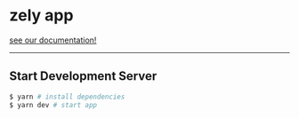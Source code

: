 # zely app

[see our documentation!](https://zely.netlify.app)

---

## Start Development Server

```bash
$ yarn # install dependencies
$ yarn dev # start app
```
